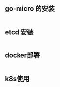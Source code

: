 
## go-micro 的安装
```bash
```

## etcd 安装

```bash
```

## docker部署
```bash
```

## k8s使用
```bash
```